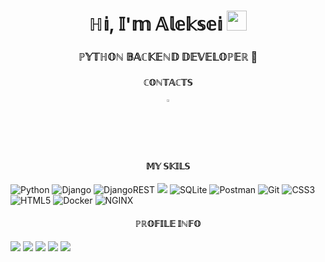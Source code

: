 <h1 align="center">ℍ𝕚, 𝕀'𝕞 𝔸𝕝𝕖𝕜𝕤𝕖𝕚</a> 
<img src="https://github.com/blackcater/blackcater/raw/main/images/Hi.gif" height="32"/></h1>
<h3 align="center">ℙ𝕐𝕋ℍ𝕆ℕ 𝔹𝔸ℂ𝕂𝔼ℕ𝔻 𝔻𝔼𝕍𝔼𝕃𝕆ℙ𝔼ℝ 🐍</h3>
<h4 align="center">ℂ𝕆ℕ𝕋𝔸ℂ𝕋𝕊</h4>
<p align="center">
  <a href="https://www.linkedin.com/in/alekseikozhevnikov/">
    <img src="https://skillicons.dev/icons?i=linkedin" width="2%">
  </a>
</p>
<h4 align="center">𝕄𝕐 𝕊𝕂𝕀𝕃𝕊</h4>


![Python](https://img.shields.io/badge/python-3670A0?style=for-the-badge&logo=python&logoColor=ffdd54)
![Django](https://img.shields.io/badge/django-%23092E20.svg?style=for-the-badge&logo=django&logoColor=white)
![DjangoREST](https://img.shields.io/badge/DJANGO-REST-ff1709?style=for-the-badge&logo=django&logoColor=white&color=ff1709&labelColor=gray)
<img src ="https://img.shields.io/badge/postgres-%23316192.svg?&style=for-the-badge&logo=postgresql&logoColor=white"/>
![SQLite](https://img.shields.io/badge/sqlite-%2307405e.svg?style=for-the-badge&logo=sqlite&logoColor=white)
![Postman](https://img.shields.io/badge/Postman-FF6C37?style=for-the-badge&logo=postman&logoColor=white)
![Git](https://img.shields.io/badge/git-%23F05033.svg?style=for-the-badge&logo=git&logoColor=white)
![CSS3](https://img.shields.io/badge/css3-%231572B6.svg?style=for-the-badge&logo=css3&logoColor=white)
![HTML5](https://img.shields.io/badge/html5-%23E34F26.svg?style=for-the-badge&logo=html5&logoColor=white)
![Docker](https://img.shields.io/badge/docker%20-%230db7ed.svg?&style=for-the-badge&logo=docker&logoColor=white)
![NGINX](https://img.shields.io/badge/nginx%20-%23009639.svg?&style=for-the-badge&logo=nginx&logoColor=white")
<h4 align="center">ℙℝ𝕆𝔽𝕀𝕃𝔼 𝕀ℕ𝔽𝕆</h4>

![](https://github-profile-summary-cards.vercel.app/api/cards/profile-details?username=rbs-18&theme=radical)
![](https://github-profile-summary-cards.vercel.app/api/cards/most-commit-language?username=rbs-18&theme=radical)
![](https://github-profile-summary-cards.vercel.app/api/cards/repos-per-language?username=rbs-18&theme=radical)
![](https://github-profile-summary-cards.vercel.app/api/cards/stats?username=rbs-18&theme=radical)
![](https://github-profile-summary-cards.vercel.app/api/cards/productive-time?username=rbs-18&theme=radical)



<!---
rbs-18/rbs-18 is a ✨ special ✨ repository because its `README.md` (this file) appears on your GitHub profile.
You can click the Preview link to take a look at your changes.
--->
